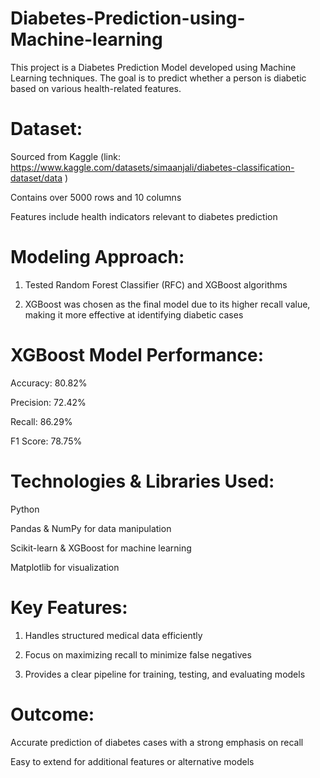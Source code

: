 # Diabetes-Prediction-using-Machine-learning

This project is a Diabetes Prediction Model developed using Machine Learning techniques. The goal is to predict whether a person is diabetic based on various health-related features.

# Dataset:

Sourced from Kaggle (link: https://www.kaggle.com/datasets/simaanjali/diabetes-classification-dataset/data )

Contains over 5000 rows and 10 columns

Features include health indicators relevant to diabetes prediction

# Modeling Approach:

1) Tested Random Forest Classifier (RFC) and XGBoost algorithms

2) XGBoost was chosen as the final model due to its higher recall value, making it more effective at identifying diabetic cases

# XGBoost Model Performance:

Accuracy: 80.82%

Precision: 72.42%

Recall: 86.29%

F1 Score: 78.75%

# Technologies & Libraries Used:

Python

Pandas & NumPy for data manipulation

Scikit-learn & XGBoost for machine learning

Matplotlib for visualization

# Key Features:

1) Handles structured medical data efficiently

2) Focus on maximizing recall to minimize false negatives

3) Provides a clear pipeline for training, testing, and evaluating models

# Outcome:

Accurate prediction of diabetes cases with a strong emphasis on recall

Easy to extend for additional features or alternative models
